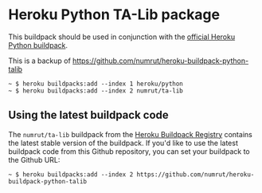 # Heroku Python TA-Lib package

This buildpack should be used in conjunction with the [official Heroku Python buildpack](https://github.com/heroku/heroku-buildpack-python).

This is a backup of https://github.com/numrut/heroku-buildpack-python-talib

```
~ $ heroku buildpacks:add --index 1 heroku/python
~ $ heroku buildpacks:add --index 2 numrut/ta-lib
```

## Using the latest buildpack code

The `numrut/ta-lib` buildpack from the [Heroku Buildpack Registry](https://devcenter.heroku.com/articles/buildpack-registry) contains the latest stable version of the buildpack. If you'd like to use the latest buildpack code from this Github repository, you can set your buildpack to the Github URL:

```
~ $ heroku buildpacks:add --index 2 https://github.com/numrut/heroku-buildpack-python-talib
```
